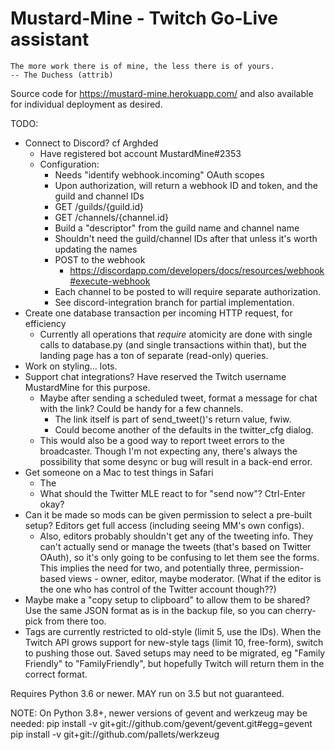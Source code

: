 Mustard-Mine - Twitch Go-Live assistant
=======================================

    The more work there is of mine, the less there is of yours.
    -- The Duchess (attrib)

Source code for https://mustard-mine.herokuapp.com/ and also available for
individual deployment as desired.

TODO:

* Connect to Discord? cf Arghded
  - Have registered bot account MustardMine#2353
  - Configuration:
    - Needs "identify webhook.incoming" OAuth scopes
    - Upon authorization, will return a webhook ID and token, and the guild and channel IDs
    - GET /guilds/{guild.id}
    - GET /channels/{channel.id}
    - Build a "descriptor" from the guild name and channel name
    - Shouldn't need the guild/channel IDs after that unless it's worth updating the names
    - POST to the webhook
      - https://discordapp.com/developers/docs/resources/webhook#execute-webhook
    - Each channel to be posted to will require separate authorization.
    - See discord-integration branch for partial implementation.
* Create one database transaction per incoming HTTP request, for efficiency
  - Currently all operations that *require* atomicity are done with single
    calls to database.py (and single transactions within that), but the
    landing page has a ton of separate (read-only) queries.
* Work on styling... lots.
* Support chat integrations? Have reserved the Twitch username MustardMine
  for this purpose.
  - Maybe after sending a scheduled tweet, format a message for chat with
    the link? Could be handy for a few channels.
    - The link itself is part of send_tweet()'s return value, fwiw.
    - Could become another of the defaults in the twitter_cfg dialog.
  - This would also be a good way to report tweet errors to the broadcaster.
    Though I'm not expecting any, there's always the possibility that some
    desync or bug will result in a back-end error.
* Get someone on a Mac to test things in Safari
  - The <dialog> tag is officially supported only from v15.4 onwards, and
    older versions are still in use. Is my monkeypatch enough?
  - What should the Twitter MLE react to for "send now"? Ctrl-Enter okay?
* Can it be made so mods can be given permission to select a pre-built
  setup? Editors get full access (including seeing MM's own configs).
  - Also, editors probably shouldn't get any of the tweeting info. They
    can't actually send or manage the tweets (that's based on Twitter
    OAuth), so it's only going to be confusing to let them see the forms.
    This implies the need for two, and potentially three, permission-based
    views - owner, editor, maybe moderator. (What if the editor is the one
    who has control of the Twitter account though??)
* Maybe make a "copy setup to clipboard" to allow them to be shared? Use
  the same JSON format as is in the backup file, so you can cherry-pick
  from there too.
* Tags are currently restricted to old-style (limit 5, use the IDs). When
  the Twitch API grows support for new-style tags (limit 10, free-form),
  switch to pushing those out. Saved setups may need to be migrated, eg
  "Family Friendly" to "FamilyFriendly", but hopefully Twitch will return
  them in the correct format.


Requires Python 3.6 or newer. MAY run on 3.5 but not guaranteed.

NOTE: On Python 3.8+, newer versions of gevent and werkzeug may be needed:
pip install -v git+git://github.com/gevent/gevent.git#egg=gevent
pip install -v git+git://github.com/pallets/werkzeug
